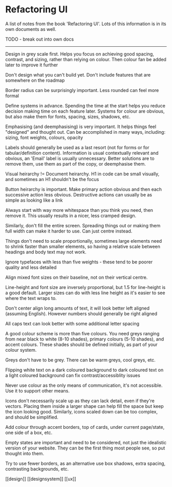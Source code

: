 # Refactoring UI

A list of notes from the book 'Refactoring UI'. Lots of this information is in its own documents as well.

TODO - break out into own docs

---

Design in grey scale first. Helps you focus on achieving good spacing, contrast, and sizing, rather than relying on colour. Then colour fan be added later to improve it further

Don't design what you can't build yet. Don't include features that are somewhere on the roadmap

Border radius can be surprisingly important. Less rounded can feel more formal

Define systems in advance. Spending the time at the start helps you reduce decision making time on each feature later. Systems for colour are obvious, but also make them for fonts, spacing, sizes, shadows, etc.

Emphasising (and deemphasising) is very important. It helps things feel "designed" and thought out. Can be accomplished in many ways, including: sizing, font weights, colours, opacity

Labels should generally be used as a last resort (not for forms or for tabular/definition content). Information is usual contextually relevant and obvious, an 'Email' label is usually unnecessary. Better solutions are to remove them, use them as part of the copy, or deemphasise them.

Visual heirarchy != Document heirarchy. H1 in code can be small visually, and sometimes an H1 shouldn't be the focus

Button heirarchy is important. Make primary action obvious and then each successive action less obvious. Destructive actions can usually be as simple as looking like a link

Always start with way more whitespace than you think you need, then remove it. This usually results in a nicer, less cramped design.

Similarly, don't fill the entire screen. Spreading things out or making them full width can make it harder to use. Can just centre instead.

Things don't need to scale proportionally, sometimes large elements need to shrink faster than smaller elements, so having a relative scale between headings and body text may not work.

Ignore typefaces with less than five weights - these tend to be poorer quality and less detailed

Align mixed font sizes on their baseline, not on their vertical centre.

Line-height and font size are inversely proportional, but 1.5 for line-height is a good default. Larger sizes can do with less line height as it's easier to see where the text wraps to.

Don't center align long amounts of text, it will look better left aligned (assuming English). However numbers should generally be right aligned

All caps text can look better with some additional letter spacing

A good colour scheme is more than five colours. You need greys ranging from near black to white (8-10 shades), primary colours (5-10 shades), and accent colours. These shades should be defined initially, as part of your colour system.

Greys don't have to be grey. There can be warm greys, cool greys, etc.

Flipping white text on a dark coloured background to dark coloured text on a light coloured background can fix contrast/accessiblity issues

Never use colour as the only means of communication, it's not accessible. Use it to support other means.

Icons don't necessarily scale up as they can lack detail, even if they're vectors. Placing them inside a larger shape can help fill the space but keep the icon looking good. Similarly, icons scaled down can be too complex, and should be simplified.

Add colour through accent borders, top of cards, under current page/state, one side of a box, etc.

Empty states are important and need to be considered, not just the idealistic version of your website. They can be the first thing most people see, so put thought into them.

Try to use fewer borders, as an alternative use box shadows, extra spacing, contrasting backgrounds, etc.

[[design]]
[[designsystem]]
[[ux]]
